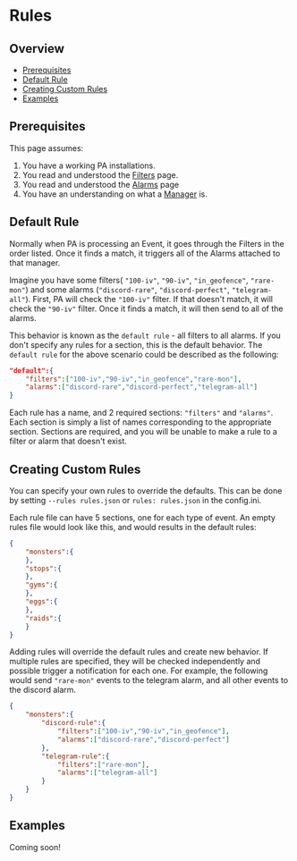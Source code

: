 # Rules

## Overview

* [Prerequisites](#prerequisites)
* [Default Rule](#default-rule)
* [Creating Custom Rules](#creating-custom-rules)
* [Examples](#examples)

## Prerequisites

This page assumes:

1. You have a working PA installations.
2. You read and understood the [Filters](filters) page.
3. You read and understood the [Alarms](alarms) page
4. You have an understanding on what a [Manager](managers.html) is.

## Default Rule

Normally when PA is processing an Event, it goes through the Filters in
the order listed. Once it finds a match, it triggers all of the Alarms
attached to that manager.

Imagine you have some filters( `"100-iv"`, `"90-iv"`,
`"in_geofence"`, `"rare-mon"`) and some alarms (`"discord-rare"`,
`"discord-perfect"`, `"telegram-all"`). First, PA will check the `"100-iv"`
filter. If that doesn't match, it will check the `"90-iv"` filter.
Once it finds a match, it will then send to all of the alarms.

This behavior is known as the `default rule` - all filters to all
alarms. If you don't specify any rules for a section, this is the
default behavior. The `default rule` for the above scenario could be
 described as the following:

```json
"default":{
    "filters":["100-iv","90-iv","in_geofence","rare-mon"],
    "alarms":["discord-rare","discord-perfect","telegram-all"]
}

```

Each rule has a name, and 2 required sections: `"filters"` and
`"alarms"`. Each section is simply a list of names corresponding to the
appropriate section. Sections are required, and you will be unable to
make a rule to a filter or alarm that doesn't exist.

## Creating Custom Rules

You can specify your own rules to override the defaults. This can be
done by setting `--rules rules.json` or `rules: rules.json` in the
config.ini.

Each rule file can have 5 sections, one for each type of event. An empty
rules file would look like this, and would results in the default rules:
```json
{
    "monsters":{
    },
    "stops":{
    },
    "gyms":{
    },
    "eggs":{
    },
    "raids":{
    }
}
```

Adding rules will override the default rules and create new behavior.
If multiple rules are specified, they will be checked independently and
possible trigger a notification for each one. For example, the
following would send `"rare-mon"` events to the telegram alarm, and all
other events to the discord alarm.

```json
{
    "monsters":{
        "discord-rule":{
            "filters":["100-iv","90-iv","in_geofence"],
            "alarms":["discord-rare","discord-perfect"]
        },
        "telegram-rule":{
            "filters":["rare-mon"],
            "alarms":["telegram-all"]
        }
    }
}
```

## Examples

Coming soon!
